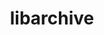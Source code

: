 ---
title: "libarchive"
layout: cache
categories: [package, develop]
meta: {"compilers": ["cce@18.0.0", "gcc@10.2.1", "gcc@10.3.0", "gcc@10.5.0", "gcc@11.1.0", "gcc@11.4.0", "gcc@12.4.0", "gcc@13.3.0", "gcc@7.3.1", "gcc@7.5.0", "gcc@9.4.0", "intel-oneapi-compilers@2024.1.0", "intel-oneapi-compilers@2025.1.0"], "num_specs": 60, "num_specs_by_stack": {"aws-isc": 1, "aws-isc-aarch64": 1, "aws-pcluster-neoverse_v1": 4, "aws-pcluster-x86_64_v4": 8, "data-vis-sdk": 3, "developer-tools-aarch64-linux-gnu": 3, "developer-tools-manylinux2014": 1, "developer-tools-x86_64_v3-linux-gnu": 3, "e4s": 6, "e4s-cray-rhel": 4, "e4s-cray-sles": 4, "e4s-neoverse-v2": 3, "e4s-neoverse_v1": 4, "e4s-oneapi": 8, "e4s-power": 1, "e4s-rocm-external": 3, "hep": 3, "radiuss": 3, "root": 60}, "oss": ["amzn2", "centos7", "rhel8", "sle_hpc15", "ubuntu18.04", "ubuntu20.04", "ubuntu22.04"], "platforms": ["linux"], "stacks": ["aws-isc", "aws-isc-aarch64", "aws-pcluster-neoverse_v1", "aws-pcluster-x86_64_v4", "data-vis-sdk", "developer-tools-aarch64-linux-gnu", "developer-tools-manylinux2014", "developer-tools-x86_64_v3-linux-gnu", "e4s", "e4s-cray-rhel", "e4s-cray-sles", "e4s-neoverse-v2", "e4s-neoverse_v1", "e4s-oneapi", "e4s-power", "e4s-rocm-external", "hep", "radiuss", "root"], "targets": ["aarch64", "neoverse_v1", "neoverse_v2", "ppc64le", "x86_64_v3", "x86_64_v4"], "versions": ["3.7.6", "3.7.9"]}
spec_details: [{"compiler": "gcc@10.5.0", "hash": "2ocrg6ng77d5pmcrmeq7lzzcm6pm4l2p", "os": "centos7", "platform": "linux", "size": "-", "stacks": ["developer-tools-x86_64_v3-linux-gnu", "root"], "target": "x86_64_v3", "variants": ["build_system=autotools", "compression:=bz2lib,lz4,lzma,lzo2,zlib,zstd", "crypto=openssl", "~iconv", "libs:=shared,static", "programs:=none", "xar=libxml2"], "versions": ["3.7.9"]}, {"compiler": "gcc@13.3.0", "hash": "4bf2sadjy4ilcbfaqnd4zcpafkrylxcd", "os": "rhel8", "platform": "linux", "size": "-", "stacks": ["developer-tools-aarch64-linux-gnu", "root"], "target": "aarch64", "variants": ["build_system=autotools", "compression:=bz2lib,lz4,lzma,lzo2,zlib,zstd", "crypto=openssl", "~iconv", "libs:=shared,static", "programs:=none", "xar=libxml2"], "versions": ["3.7.9"]}, {"compiler": "gcc@12.4.0", "hash": "4hdrmpwjlmvdlphhqfgyb7pcyuqzarwr", "os": "amzn2", "platform": "linux", "size": "-", "stacks": ["aws-pcluster-neoverse_v1", "root"], "target": "neoverse_v1", "variants": ["build_system=autotools", "compression:=bz2lib,lz4,lzma,lzo2,zlib,zstd", "crypto=openssl", "+iconv", "libs:=shared,static", "programs:=none", "xar=libxml2"], "versions": ["3.7.9"]}, {"compiler": "cce@18.0.0", "hash": "4qfec26bxfsvvinjhm6gsnnnqh2rriwo", "os": "rhel8", "platform": "linux", "size": "-", "stacks": ["e4s-cray-rhel", "root"], "target": "x86_64_v3", "variants": ["build_system=autotools", "compression:=bz2lib,lz4,lzma,lzo2,zlib,zstd", "crypto=openssl", "+iconv", "libs:=shared,static", "programs:=none", "xar=libxml2"], "versions": ["3.7.9"]}, {"compiler": "cce@18.0.0", "hash": "5toutft5pvuhwvtrlyb7hgilue5yh4nl", "os": "rhel8", "platform": "linux", "size": "-", "stacks": ["e4s-cray-rhel", "root"], "target": "x86_64_v3", "variants": ["build_system=autotools", "compression:=bz2lib,lz4,lzma,lzo2,zlib,zstd", "crypto=openssl", "+iconv", "libs:=shared,static", "programs:=none", "xar=libxml2"], "versions": ["3.7.9"]}, {"compiler": "intel-oneapi-compilers@2025.1.0", "hash": "6a7w7yfpv2tqavnd7tg5qxruqs3rxpkf", "os": "ubuntu22.04", "platform": "linux", "size": "-", "stacks": ["e4s-oneapi", "root"], "target": "x86_64_v3", "variants": ["build_system=autotools", "compression:=bz2lib,lz4,lzma,lzo2,zlib,zstd", "crypto=openssl", "+iconv", "libs:=shared,static", "programs:=none", "xar=libxml2"], "versions": ["3.7.9"]}, {"compiler": "gcc@11.1.0", "hash": "6ccmemhu2ilf2qg76nwwktgmxism5ita", "os": "ubuntu20.04", "platform": "linux", "size": "-", "stacks": ["data-vis-sdk", "root"], "target": "x86_64_v3", "variants": ["build_system=autotools", "compression:=bz2lib,lzma,zlib,zstd", "crypto=openssl", "+iconv", "libs:=shared,static", "programs:=none", "xar=expat"], "versions": ["3.7.9"]}, {"compiler": "gcc@11.4.0", "hash": "6do6bndnh7boulqozz62tusm36ftlrdm", "os": "ubuntu22.04", "platform": "linux", "size": "-", "stacks": ["e4s", "root"], "target": "x86_64_v3", "variants": ["build_system=autotools", "compression:=bz2lib,lz4,lzma,lzo2,zlib,zstd", "crypto=openssl", "+iconv", "libs:=shared,static", "programs:=none", "xar=libxml2"], "versions": ["3.7.9"]}, {"compiler": "gcc@7.5.0", "hash": "76qfjgxwcrksaxexm6wq2aksouuz4c2d", "os": "ubuntu18.04", "platform": "linux", "size": "-", "stacks": ["radiuss", "root"], "target": "x86_64_v3", "variants": ["build_system=autotools", "compression:=bz2lib,lz4,lzma,lzo2,zlib,zstd", "crypto=openssl", "+iconv", "libs:=shared,static", "programs:=none", "xar=libxml2"], "versions": ["3.7.9"]}, {"compiler": "gcc@9.4.0", "hash": "7lgu3ms2ouflnxwh2vlcpaiisndn5b7i", "os": "ubuntu20.04", "platform": "linux", "size": "-", "stacks": ["e4s-power", "root"], "target": "ppc64le", "variants": ["build_system=autotools", "compression:=bz2lib,lz4,lzma,lzo2,zlib,zstd", "crypto=openssl", "+iconv", "libs:=shared,static", "programs:=none", "xar=libxml2"], "versions": ["3.7.6"]}, {"compiler": "cce@18.0.0", "hash": "7tcxyy7mlc3nzfgmjert6cfqkq3zcpn4", "os": "rhel8", "platform": "linux", "size": "-", "stacks": ["e4s-cray-rhel", "root"], "target": "x86_64_v3", "variants": ["build_system=autotools", "compression:=bz2lib,lz4,lzma,lzo2,zlib,zstd", "crypto=openssl", "+iconv", "libs:=shared,static", "programs:=none", "xar=libxml2"], "versions": ["3.7.9"]}, {"compiler": "gcc@11.1.0", "hash": "7tjbubr3alq5dvuur3g5izbeq7uopq2f", "os": "ubuntu20.04", "platform": "linux", "size": "-", "stacks": ["data-vis-sdk", "root"], "target": "x86_64_v3", "variants": ["build_system=autotools", "compression:=bz2lib,lzma,zlib,zstd", "crypto=openssl", "+iconv", "libs:=shared,static", "programs:=none", "xar=expat"], "versions": ["3.7.9"]}, {"compiler": "gcc@11.4.0", "hash": "a4oagvxkyvlpglxr5c73xelwimfmkhx2", "os": "ubuntu22.04", "platform": "linux", "size": "-", "stacks": ["hep", "root"], "target": "x86_64_v3", "variants": ["build_system=autotools", "compression:=bz2lib,lz4,lzma,lzo2,zlib,zstd", "crypto=openssl", "~iconv", "libs:=shared,static", "programs:=none", "xar=libxml2"], "versions": ["3.7.9"]}, {"compiler": "gcc@13.3.0", "hash": "akgagumids5cllkeucjsjcpjy7fpaphg", "os": "rhel8", "platform": "linux", "size": "-", "stacks": ["developer-tools-aarch64-linux-gnu", "root"], "target": "aarch64", "variants": ["build_system=autotools", "compression:=bz2lib,lz4,lzma,lzo2,zlib,zstd", "crypto=openssl", "~iconv", "libs:=shared,static", "programs:=none", "xar=libxml2"], "versions": ["3.7.9"]}, {"compiler": "gcc@11.4.0", "hash": "bewfrbhmjfz7zx7whx5ncekcrelqu4pq", "os": "ubuntu22.04", "platform": "linux", "size": "-", "stacks": ["e4s-neoverse-v2", "root"], "target": "neoverse_v2", "variants": ["build_system=autotools", "compression:=bz2lib,lz4,lzma,lzo2,zlib,zstd", "crypto=openssl", "+iconv", "libs:=shared,static", "programs:=none", "xar=libxml2"], "versions": ["3.7.9"]}, {"compiler": "gcc@11.4.0", "hash": "bzoymbisvizdvocm6mwxb6sxtllg7isw", "os": "ubuntu22.04", "platform": "linux", "size": "-", "stacks": ["e4s-neoverse_v1", "root"], "target": "neoverse_v1", "variants": ["build_system=autotools", "compression:=bz2lib,lz4,lzma,lzo2,zlib,zstd", "crypto=openssl", "+iconv", "libs:=shared,static", "programs:=none", "xar=libxml2"], "versions": ["3.7.6"]}, {"compiler": "gcc@11.4.0", "hash": "cdwmmm2dhmnhocbvt5p3au2kmmn6jh3v", "os": "ubuntu22.04", "platform": "linux", "size": "-", "stacks": ["e4s", "root"], "target": "x86_64_v3", "variants": ["build_system=autotools", "compression:=bz2lib,lz4,lzma,lzo2,zlib,zstd", "crypto=openssl", "+iconv", "libs:=shared,static", "programs:=none", "xar=libxml2"], "versions": ["3.7.9"]}, {"compiler": "gcc@12.4.0", "hash": "cfp36kddgm2huxe52puk3pj6ignglcsg", "os": "amzn2", "platform": "linux", "size": "-", "stacks": ["aws-pcluster-neoverse_v1", "root"], "target": "neoverse_v1", "variants": ["build_system=autotools", "compression:=bz2lib,lz4,lzma,lzo2,zlib,zstd", "crypto=openssl", "+iconv", "libs:=shared,static", "programs:=none", "xar=libxml2"], "versions": ["3.7.9"]}, {"compiler": "gcc@10.5.0", "hash": "cpmfhc7za32755g5uudw25ekgm7odn73", "os": "centos7", "platform": "linux", "size": "-", "stacks": ["developer-tools-x86_64_v3-linux-gnu", "root"], "target": "x86_64_v3", "variants": ["build_system=autotools", "compression:=bz2lib,lz4,lzma,lzo2,zlib,zstd", "crypto=openssl", "~iconv", "libs:=shared,static", "programs:=none", "xar=libxml2"], "versions": ["3.7.9"]}, {"compiler": "gcc@11.4.0", "hash": "dp7auxp6l22hueirpdkbduophktnazte", "os": "ubuntu22.04", "platform": "linux", "size": "-", "stacks": ["e4s-neoverse-v2", "root"], "target": "neoverse_v2", "variants": ["build_system=autotools", "compression:=bz2lib,lz4,lzma,lzo2,zlib,zstd", "crypto=openssl", "+iconv", "libs:=shared,static", "programs:=none", "xar=libxml2"], "versions": ["3.7.9"]}, {"compiler": "intel-oneapi-compilers@2024.1.0", "hash": "ef7rxpuc3qecggqzt2trp353qh7nqxnm", "os": "amzn2", "platform": "linux", "size": "-", "stacks": ["aws-pcluster-x86_64_v4", "root"], "target": "x86_64_v3", "variants": ["build_system=autotools", "compression:=bz2lib,lz4,lzma,lzo2,zlib,zstd", "crypto=openssl", "+iconv", "libs:=shared,static", "programs:=none", "xar=libxml2"], "versions": ["3.7.9"]}, {"compiler": "gcc@10.3.0", "hash": "f5kfgmv3bniiey6aby6mobqcj7wlp72h", "os": "sle_hpc15", "platform": "linux", "size": "-", "stacks": ["e4s-cray-sles", "root"], "target": "x86_64_v4", "variants": ["build_system=autotools", "compression:=bz2lib,lz4,lzma,lzo2,zlib,zstd", "crypto=openssl", "+iconv", "libs:=shared,static", "programs:=none", "xar=libxml2"], "versions": ["3.7.6"]}, {"compiler": "gcc@11.4.0", "hash": "fimy4xkzg7b7hkkgodnp3zbk6twq2l3b", "os": "ubuntu22.04", "platform": "linux", "size": "-", "stacks": ["e4s-neoverse_v1", "root"], "target": "neoverse_v1", "variants": ["build_system=autotools", "compression:=bz2lib,lz4,lzma,lzo2,zlib,zstd", "crypto=openssl", "+iconv", "libs:=shared,static", "programs:=none", "xar=libxml2"], "versions": ["3.7.6"]}, {"compiler": "gcc@11.4.0", "hash": "fkb6pgedo62tjvu3bbv3fbzw54xh3lms", "os": "ubuntu22.04", "platform": "linux", "size": "-", "stacks": ["e4s", "e4s-rocm-external", "root"], "target": "x86_64_v3", "variants": ["build_system=autotools", "compression:=bz2lib,lz4,lzma,lzo2,zlib,zstd", "crypto=openssl", "+iconv", "libs:=shared,static", "programs:=none", "xar=libxml2"], "versions": ["3.7.9"]}, {"compiler": "intel-oneapi-compilers@2025.1.0", "hash": "formx3sywkp5bwahd6httzlc56ahrr7e", "os": "ubuntu22.04", "platform": "linux", "size": "-", "stacks": ["e4s-oneapi", "root"], "target": "x86_64_v3", "variants": ["build_system=autotools", "compression:=bz2lib,lz4,lzma,lzo2,zlib,zstd", "crypto=openssl", "+iconv", "libs:=shared,static", "programs:=none", "xar=libxml2"], "versions": ["3.7.9"]}, {"compiler": "cce@18.0.0", "hash": "gayyxk2yyzurh6oasv2oh2iyx3bys56r", "os": "rhel8", "platform": "linux", "size": "-", "stacks": ["e4s-cray-rhel", "root"], "target": "x86_64_v3", "variants": ["build_system=autotools", "compression:=bz2lib,lz4,lzma,lzo2,zlib,zstd", "crypto=openssl", "+iconv", "libs:=shared,static", "programs:=none", "xar=libxml2"], "versions": ["3.7.9"]}, {"compiler": "gcc@10.5.0", "hash": "gg745vwaa7xjz6vdcws47mgesttsgvhd", "os": "centos7", "platform": "linux", "size": "-", "stacks": ["developer-tools-x86_64_v3-linux-gnu", "root"], "target": "x86_64_v3", "variants": ["build_system=autotools", "compression:=bz2lib,lz4,lzma,lzo2,zlib,zstd", "crypto=openssl", "~iconv", "libs:=shared,static", "programs:=none", "xar=libxml2"], "versions": ["3.7.9"]}, {"compiler": "intel-oneapi-compilers@2025.1.0", "hash": "gjudznb3jrzzy7hgs6xz4f6zbkhui7o4", "os": "ubuntu22.04", "platform": "linux", "size": "-", "stacks": ["e4s-oneapi", "root"], "target": "x86_64_v3", "variants": ["build_system=autotools", "compression:=bz2lib,lz4,lzma,lzo2,zlib,zstd", "crypto=openssl", "+iconv", "libs:=shared,static", "programs:=none", "xar=libxml2"], "versions": ["3.7.9"]}, {"compiler": "gcc@11.4.0", "hash": "hd6mkk3rjdkxdgsphradodensagccbv7", "os": "ubuntu22.04", "platform": "linux", "size": "-", "stacks": ["e4s-neoverse_v1", "root"], "target": "neoverse_v1", "variants": ["build_system=autotools", "compression:=bz2lib,lz4,lzma,lzo2,zlib,zstd", "crypto=openssl", "+iconv", "libs:=shared,static", "programs:=none", "xar=libxml2"], "versions": ["3.7.6"]}, {"compiler": "gcc@10.3.0", "hash": "hsr3pamimd2mbjcm4xxgx2ytufztrlg6", "os": "sle_hpc15", "platform": "linux", "size": "-", "stacks": ["e4s-cray-sles", "root"], "target": "x86_64_v4", "variants": ["build_system=autotools", "compression:=bz2lib,lz4,lzma,lzo2,zlib,zstd", "crypto=openssl", "+iconv", "libs:=shared,static", "programs:=none", "xar=libxml2"], "versions": ["3.7.6"]}, {"compiler": "intel-oneapi-compilers@2024.1.0", "hash": "hzt5k7xbdfdql7fmy6qjfarsvekfpmk7", "os": "amzn2", "platform": "linux", "size": "-", "stacks": ["aws-pcluster-x86_64_v4", "root"], "target": "x86_64_v4", "variants": ["build_system=autotools", "compression:=bz2lib,lz4,lzma,lzo2,zlib,zstd", "crypto=openssl", "+iconv", "libs:=shared,static", "programs:=none", "xar=libxml2"], "versions": ["3.7.9"]}, {"compiler": "gcc@11.4.0", "hash": "i2w4qg7lrxc6uewyahrq6nzppnwhkffo", "os": "ubuntu22.04", "platform": "linux", "size": "-", "stacks": ["hep", "root"], "target": "x86_64_v3", "variants": ["build_system=autotools", "compression:=bz2lib,lz4,lzma,lzo2,zlib,zstd", "crypto=openssl", "~iconv", "libs:=shared,static", "programs:=none", "xar=libxml2"], "versions": ["3.7.9"]}, {"compiler": "gcc@11.4.0", "hash": "iqwj2dpgdxmcgevqt5l2ux2ezldx2krw", "os": "ubuntu22.04", "platform": "linux", "size": "-", "stacks": ["e4s-neoverse_v1", "root"], "target": "neoverse_v1", "variants": ["build_system=autotools", "compression:=bz2lib,lz4,lzma,lzo2,zlib,zstd", "crypto=openssl", "+iconv", "libs:=shared,static", "programs:=none", "xar=libxml2"], "versions": ["3.7.6"]}, {"compiler": "intel-oneapi-compilers@2024.1.0", "hash": "izme7t4vl6ygmhzy4j6wnrwcw73kpoga", "os": "amzn2", "platform": "linux", "size": "-", "stacks": ["aws-pcluster-x86_64_v4", "root"], "target": "x86_64_v3", "variants": ["build_system=autotools", "compression:=bz2lib,lz4,lzma,lzo2,zlib,zstd", "crypto=openssl", "+iconv", "libs:=shared,static", "programs:=none", "xar=libxml2"], "versions": ["3.7.9"]}, {"compiler": "intel-oneapi-compilers@2024.1.0", "hash": "jdxpdteipj4zzs6jvbi3whivxe5vrc53", "os": "amzn2", "platform": "linux", "size": "-", "stacks": ["aws-pcluster-x86_64_v4", "root"], "target": "x86_64_v4", "variants": ["build_system=autotools", "compression:=bz2lib,lz4,lzma,lzo2,zlib,zstd", "crypto=openssl", "+iconv", "libs:=shared,static", "programs:=none", "xar=libxml2"], "versions": ["3.7.9"]}, {"compiler": "gcc@11.4.0", "hash": "kxsxbbepoqgiz6hcz4isc4emq2r2crwj", "os": "ubuntu22.04", "platform": "linux", "size": "-", "stacks": ["e4s", "e4s-rocm-external", "root"], "target": "x86_64_v3", "variants": ["build_system=autotools", "compression:=bz2lib,lz4,lzma,lzo2,zlib,zstd", "crypto=openssl", "+iconv", "libs:=shared,static", "programs:=none", "xar=libxml2"], "versions": ["3.7.9"]}, {"compiler": "gcc@11.4.0", "hash": "ldfulia2dtxjv3uouabuohi7yydm6sor", "os": "ubuntu22.04", "platform": "linux", "size": "-", "stacks": ["hep", "root"], "target": "x86_64_v3", "variants": ["build_system=autotools", "compression:=bz2lib,lz4,lzma,lzo2,zlib,zstd", "crypto=openssl", "~iconv", "libs:=shared,static", "programs:=none", "xar=libxml2"], "versions": ["3.7.9"]}, {"compiler": "intel-oneapi-compilers@2024.1.0", "hash": "msw264gohqal2atqxf2c6sm47enuv7fz", "os": "amzn2", "platform": "linux", "size": "-", "stacks": ["aws-pcluster-x86_64_v4", "root"], "target": "x86_64_v4", "variants": ["build_system=autotools", "compression:=bz2lib,lz4,lzma,lzo2,zlib,zstd", "crypto=openssl", "+iconv", "libs:=shared,static", "programs:=none", "xar=libxml2"], "versions": ["3.7.9"]}, {"compiler": "intel-oneapi-compilers@2025.1.0", "hash": "mtpjvljbz4lasfgqmjpw5xr77cerxyq7", "os": "ubuntu22.04", "platform": "linux", "size": "-", "stacks": ["e4s-oneapi", "root"], "target": "x86_64_v3", "variants": ["build_system=autotools", "compression:=bz2lib,lz4,lzma,lzo2,zlib,zstd", "crypto=openssl", "+iconv", "libs:=shared,static", "programs:=none", "xar=libxml2"], "versions": ["3.7.9"]}, {"compiler": "intel-oneapi-compilers@2024.1.0", "hash": "nxzreb4myumskqgpnmkansaluwol5v5t", "os": "amzn2", "platform": "linux", "size": "-", "stacks": ["aws-pcluster-x86_64_v4", "root"], "target": "x86_64_v4", "variants": ["build_system=autotools", "compression:=bz2lib,lz4,lzma,lzo2,zlib,zstd", "crypto=openssl", "+iconv", "libs:=shared,static", "programs:=none", "xar=libxml2"], "versions": ["3.7.9"]}, {"compiler": "gcc@11.1.0", "hash": "owzo4hpf62i45wbdgz5nqxkxtk47a62s", "os": "ubuntu20.04", "platform": "linux", "size": "-", "stacks": ["data-vis-sdk", "root"], "target": "x86_64_v3", "variants": ["build_system=autotools", "compression:=bz2lib,lzma,zlib,zstd", "crypto=openssl", "+iconv", "libs:=shared,static", "programs:=none", "xar=expat"], "versions": ["3.7.9"]}, {"compiler": "gcc@7.5.0", "hash": "pqriplkvbgkwqrcp5lqrjdxqn4pzpysa", "os": "ubuntu18.04", "platform": "linux", "size": "-", "stacks": ["radiuss", "root"], "target": "x86_64_v3", "variants": ["build_system=autotools", "compression:=bz2lib,lz4,lzma,lzo2,zlib,zstd", "crypto=openssl", "+iconv", "libs:=shared,static", "programs:=none", "xar=libxml2"], "versions": ["3.7.9"]}, {"compiler": "gcc@13.3.0", "hash": "qm7rq6mrh5v7al2gr5t2xylj6542sd3y", "os": "rhel8", "platform": "linux", "size": "-", "stacks": ["developer-tools-aarch64-linux-gnu", "root"], "target": "aarch64", "variants": ["build_system=autotools", "compression:=bz2lib,lz4,lzma,lzo2,zlib,zstd", "crypto=openssl", "~iconv", "libs:=shared,static", "programs:=none", "xar=libxml2"], "versions": ["3.7.9"]}, {"compiler": "gcc@7.3.1", "hash": "qpfobltiq4aurgje3orue24fsmtxd2g2", "os": "amzn2", "platform": "linux", "size": "-", "stacks": ["aws-isc-aarch64", "root"], "target": "aarch64", "variants": ["build_system=autotools", "compression:=bz2lib,lz4,lzma,lzo2,zlib,zstd", "crypto=openssl", "+iconv", "libs:=shared,static", "programs:=none", "xar=libxml2"], "versions": ["3.7.6"]}, {"compiler": "intel-oneapi-compilers@2025.1.0", "hash": "qxyxhvmvqwvzvky7k2foq2v6vv24x4lu", "os": "ubuntu22.04", "platform": "linux", "size": "-", "stacks": ["e4s-oneapi", "root"], "target": "x86_64_v3", "variants": ["build_system=autotools", "compression:=bz2lib,lz4,lzma,lzo2,zlib,zstd", "crypto=openssl", "+iconv", "libs:=shared,static", "programs:=none", "xar=libxml2"], "versions": ["3.7.9"]}, {"compiler": "intel-oneapi-compilers@2025.1.0", "hash": "rvazkk4v5hub3xxkfxifmdu7qpem6aqz", "os": "ubuntu22.04", "platform": "linux", "size": "-", "stacks": ["e4s-oneapi", "root"], "target": "x86_64_v3", "variants": ["build_system=autotools", "compression:=bz2lib,lz4,lzma,lzo2,zlib,zstd", "crypto=openssl", "+iconv", "libs:=shared,static", "programs:=none", "xar=libxml2"], "versions": ["3.7.9"]}, {"compiler": "gcc@12.4.0", "hash": "scs2lkjjkalpffgj4yenv7is7v3mqnmy", "os": "amzn2", "platform": "linux", "size": "-", "stacks": ["aws-pcluster-neoverse_v1", "root"], "target": "neoverse_v1", "variants": ["build_system=autotools", "compression:=bz2lib,lz4,lzma,lzo2,zlib,zstd", "crypto=openssl", "+iconv", "libs:=shared,static", "programs:=none", "xar=libxml2"], "versions": ["3.7.9"]}, {"compiler": "intel-oneapi-compilers@2024.1.0", "hash": "teiyjokywnlbad4x6zisigbcwfbfp5dh", "os": "amzn2", "platform": "linux", "size": "-", "stacks": ["aws-pcluster-x86_64_v4", "root"], "target": "x86_64_v3", "variants": ["build_system=autotools", "compression:=bz2lib,lz4,lzma,lzo2,zlib,zstd", "crypto=openssl", "+iconv", "libs:=shared,static", "programs:=none", "xar=libxml2"], "versions": ["3.7.9"]}, {"compiler": "gcc@7.3.1", "hash": "ux7yvkdfnuwythipegsiz2e7a5ii75jj", "os": "amzn2", "platform": "linux", "size": "-", "stacks": ["aws-isc", "root"], "target": "x86_64_v3", "variants": ["build_system=autotools", "compression:=bz2lib,lz4,lzma,lzo2,zlib,zstd", "crypto=openssl", "+iconv", "libs:=shared,static", "programs:=none", "xar=libxml2"], "versions": ["3.7.6"]}, {"compiler": "intel-oneapi-compilers@2025.1.0", "hash": "v2mn365oi5qh3iwmkuhrvutav6qornyj", "os": "ubuntu22.04", "platform": "linux", "size": "-", "stacks": ["e4s-oneapi", "root"], "target": "x86_64_v3", "variants": ["build_system=autotools", "compression:=bz2lib,lz4,lzma,lzo2,zlib,zstd", "crypto=openssl", "+iconv", "libs:=shared,static", "programs:=none", "xar=libxml2"], "versions": ["3.7.9"]}, {"compiler": "gcc@7.5.0", "hash": "vdqncggool5qfqbjxu6ve3bdxxznev7m", "os": "ubuntu18.04", "platform": "linux", "size": "-", "stacks": ["radiuss", "root"], "target": "x86_64_v3", "variants": ["build_system=autotools", "compression:=bz2lib,lz4,lzma,lzo2,zlib,zstd", "crypto=openssl", "+iconv", "libs:=shared,static", "programs:=none", "xar=libxml2"], "versions": ["3.7.9"]}, {"compiler": "gcc@11.4.0", "hash": "vkql6uprhicgtazsxefmxqhfkjsfrekm", "os": "ubuntu22.04", "platform": "linux", "size": "-", "stacks": ["e4s", "root"], "target": "x86_64_v3", "variants": ["build_system=autotools", "compression:=bz2lib,lz4,lzma,lzo2,zlib,zstd", "crypto=openssl", "+iconv", "libs:=shared,static", "programs:=none", "xar=libxml2"], "versions": ["3.7.9"]}, {"compiler": "gcc@12.4.0", "hash": "vo75wqyqugtlx5lpubwlwlztu4onwhio", "os": "amzn2", "platform": "linux", "size": "-", "stacks": ["aws-pcluster-neoverse_v1", "root"], "target": "neoverse_v1", "variants": ["build_system=autotools", "compression:=bz2lib,lz4,lzma,lzo2,zlib,zstd", "crypto=openssl", "+iconv", "libs:=shared,static", "programs:=none", "xar=libxml2"], "versions": ["3.7.9"]}, {"compiler": "gcc@11.4.0", "hash": "vxtjgxkd5y2mhzlumwqd3b5armw4re6y", "os": "ubuntu22.04", "platform": "linux", "size": "-", "stacks": ["e4s-neoverse-v2", "root"], "target": "neoverse_v2", "variants": ["build_system=autotools", "compression:=bz2lib,lz4,lzma,lzo2,zlib,zstd", "crypto=openssl", "+iconv", "libs:=shared,static", "programs:=none", "xar=libxml2"], "versions": ["3.7.9"]}, {"compiler": "gcc@10.2.1", "hash": "x62epg5mdkolfzvqptjxw4c4vxr557bl", "os": "centos7", "platform": "linux", "size": "-", "stacks": ["developer-tools-manylinux2014", "root"], "target": "x86_64_v3", "variants": ["build_system=autotools", "compression:=bz2lib,lz4,lzma,lzo2,zlib,zstd", "crypto=openssl", "~iconv", "libs:=shared,static", "programs:=none", "xar=libxml2"], "versions": ["3.7.6"]}, {"compiler": "intel-oneapi-compilers@2025.1.0", "hash": "x7r2pwyudavdx7uyoizqpt7vcrsv6zto", "os": "ubuntu22.04", "platform": "linux", "size": "-", "stacks": ["e4s-oneapi", "root"], "target": "x86_64_v3", "variants": ["build_system=autotools", "compression:=bz2lib,lz4,lzma,lzo2,zlib,zstd", "crypto=openssl", "+iconv", "libs:=shared,static", "programs:=none", "xar=libxml2"], "versions": ["3.7.9"]}, {"compiler": "gcc@10.3.0", "hash": "xdblmseol3k4p2mjsskmo7vk6ti6676k", "os": "sle_hpc15", "platform": "linux", "size": "-", "stacks": ["e4s-cray-sles", "root"], "target": "x86_64_v4", "variants": ["build_system=autotools", "compression:=bz2lib,lz4,lzma,lzo2,zlib,zstd", "crypto=openssl", "+iconv", "libs:=shared,static", "programs:=none", "xar=libxml2"], "versions": ["3.7.6"]}, {"compiler": "intel-oneapi-compilers@2024.1.0", "hash": "xkse4txnw4ceewoyddly2m74jleoan46", "os": "amzn2", "platform": "linux", "size": "-", "stacks": ["aws-pcluster-x86_64_v4", "root"], "target": "x86_64_v3", "variants": ["build_system=autotools", "compression:=bz2lib,lz4,lzma,lzo2,zlib,zstd", "crypto=openssl", "+iconv", "libs:=shared,static", "programs:=none", "xar=libxml2"], "versions": ["3.7.9"]}, {"compiler": "gcc@10.3.0", "hash": "yfqife563wd6d37q446nuwni3pbgvkdx", "os": "sle_hpc15", "platform": "linux", "size": "-", "stacks": ["e4s-cray-sles", "root"], "target": "x86_64_v4", "variants": ["build_system=autotools", "compression:=bz2lib,lz4,lzma,lzo2,zlib,zstd", "crypto=openssl", "+iconv", "libs:=shared,static", "programs:=none", "xar=libxml2"], "versions": ["3.7.6"]}, {"compiler": "gcc@11.4.0", "hash": "yhw4euf4zazcbz55kjf22p3peerzi44d", "os": "ubuntu22.04", "platform": "linux", "size": "-", "stacks": ["e4s", "e4s-rocm-external", "root"], "target": "x86_64_v3", "variants": ["build_system=autotools", "compression:=bz2lib,lz4,lzma,lzo2,zlib,zstd", "crypto=openssl", "+iconv", "libs:=shared,static", "programs:=none", "xar=libxml2"], "versions": ["3.7.9"]}]
---